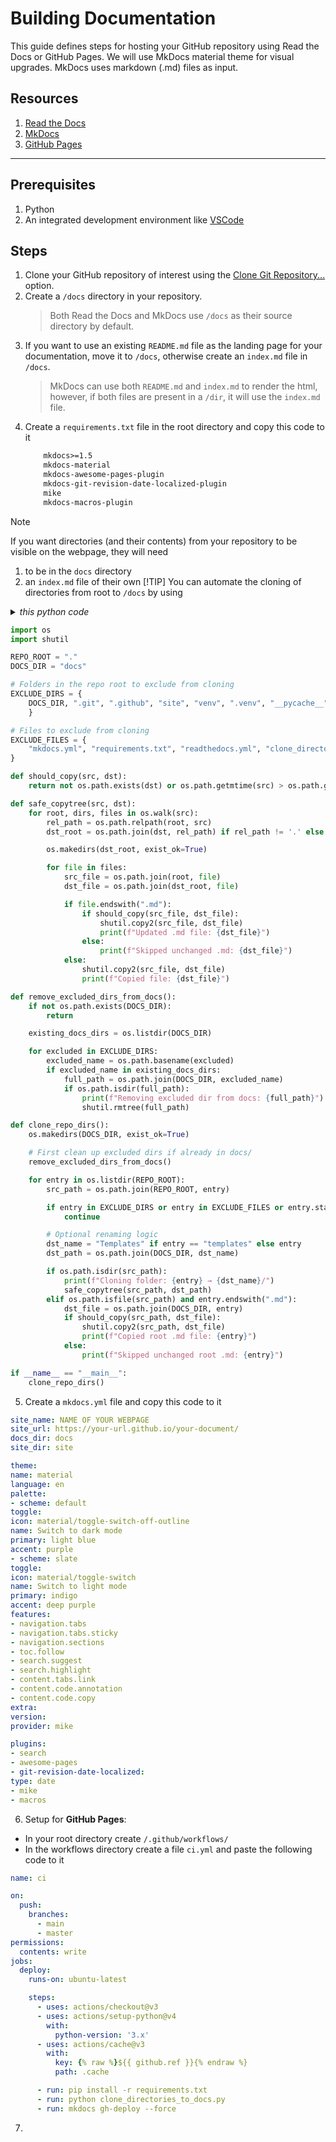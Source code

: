 # Building Documentation

This guide defines steps for hosting your GitHub repository using Read the Docs or GitHub Pages. We will use MkDocs material theme for visual upgrades. MkDocs uses markdown (.md) files as input. 

## Resources

   1. [Read the Docs](https://docs.readthedocs.com/platform/stable/)
   2. [MkDocs](https://www.mkdocs.org/)
   3. [GitHub Pages](https://pages.github.com/)
---

## Prerequisites

   1. Python
   2. An integrated development environment like [VSCode](https://code.visualstudio.com/)

## Steps 

1. Clone your GitHub repository of interest using the [Clone Git Repository...](<Screenshot 2025-06-27 at 10.25.21-1.png>) option. 
2. Create a `/docs` directory in your repository. 
    >Both Read the Docs and MkDocs use `/docs` as their source directory by default.
3. If you want to use an existing `README.md` file as the landing page for your documentation, move it to `/docs`, otherwise create an `index.md` file in `/docs`. 
    >MkDocs can use both `README.md` and `index.md` to render the html, however, if both files are present in a `/dir`, it will use the `index.md` file.
4. Create a `requirements.txt` file in the root directory and copy this code to it
    ```txt
        mkdocs>=1.5
        mkdocs-material
        mkdocs-awesome-pages-plugin
        mkdocs-git-revision-date-localized-plugin
        mike
        mkdocs-macros-plugin

> [!NOTE]
> If you want directories (and their contents) from your repository to be visible on the webpage, they will need 
>   1. to be in the `docs` directory
>   2. an `index.md` file of their own
> [!TIP]
> You can automate the cloning of directories from root to `/docs` by using 
> <details><summary> <i> this python code </i> </summary> 

```python
import os
import shutil

REPO_ROOT = "."
DOCS_DIR = "docs"

# Folders in the repo root to exclude from cloning
EXCLUDE_DIRS = {
    DOCS_DIR, ".git", ".github", "site", "venv", ".venv", "__pycache__", ".mypy_cache" 
    }

# Files to exclude from cloning
EXCLUDE_FILES = {
    "mkdocs.yml", "requirements.txt", "readthedocs.yml", "clone_directories_to_docs.py"
}

def should_copy(src, dst):
    return not os.path.exists(dst) or os.path.getmtime(src) > os.path.getmtime(dst)

def safe_copytree(src, dst):
    for root, dirs, files in os.walk(src):
        rel_path = os.path.relpath(root, src)
        dst_root = os.path.join(dst, rel_path) if rel_path != '.' else dst

        os.makedirs(dst_root, exist_ok=True)

        for file in files:
            src_file = os.path.join(root, file)
            dst_file = os.path.join(dst_root, file)

            if file.endswith(".md"):
                if should_copy(src_file, dst_file):
                    shutil.copy2(src_file, dst_file)
                    print(f"Updated .md file: {dst_file}")
                else:
                    print(f"Skipped unchanged .md: {dst_file}")
            else:
                shutil.copy2(src_file, dst_file)
                print(f"Copied file: {dst_file}")

def remove_excluded_dirs_from_docs():
    if not os.path.exists(DOCS_DIR):
        return

    existing_docs_dirs = os.listdir(DOCS_DIR)

    for excluded in EXCLUDE_DIRS:
        excluded_name = os.path.basename(excluded)
        if excluded_name in existing_docs_dirs:
            full_path = os.path.join(DOCS_DIR, excluded_name)
            if os.path.isdir(full_path):
                print(f"Removing excluded dir from docs: {full_path}")
                shutil.rmtree(full_path)

def clone_repo_dirs():
    os.makedirs(DOCS_DIR, exist_ok=True)

    # First clean up excluded dirs if already in docs/
    remove_excluded_dirs_from_docs()

    for entry in os.listdir(REPO_ROOT):
        src_path = os.path.join(REPO_ROOT, entry)

        if entry in EXCLUDE_DIRS or entry in EXCLUDE_FILES or entry.startswith("."):
            continue

        # Optional renaming logic
        dst_name = "Templates" if entry == "templates" else entry
        dst_path = os.path.join(DOCS_DIR, dst_name)

        if os.path.isdir(src_path):
            print(f"Cloning folder: {entry} → {dst_name}/")
            safe_copytree(src_path, dst_path)
        elif os.path.isfile(src_path) and entry.endswith(".md"):
            dst_file = os.path.join(DOCS_DIR, entry)
            if should_copy(src_path, dst_file):
                shutil.copy2(src_path, dst_file)
                print(f"Copied root .md file: {entry}")
            else:
                print(f"Skipped unchanged root .md: {entry}")

if __name__ == "__main__":
    clone_repo_dirs()
```
</details>

 5. Create a `mkdocs.yml` file and copy this code to it
```yml
site_name: NAME OF YOUR WEBPAGE
site_url: https://your-url.github.io/your-document/
docs_dir: docs
site_dir: site

theme:
name: material
language: en
palette:
- scheme: default
toggle:
icon: material/toggle-switch-off-outline
name: Switch to dark mode
primary: light blue
accent: purple
- scheme: slate
toggle:
icon: material/toggle-switch
name: Switch to light mode
primary: indigo
accent: deep purple
features:
- navigation.tabs
- navigation.tabs.sticky
- navigation.sections
- toc.follow
- search.suggest
- search.highlight
- content.tabs.link
- content.code.annotation
- content.code.copy
extra:
version:
provider: mike

plugins:
- search
- awesome-pages
- git-revision-date-localized:
type: date
- mike
- macros
```
6.  Setup for **GitHub Pages**:
- In your root directory create `/.github/workflows/`
- In the workflows directory create a file `ci.yml` and paste the following code to it 
```yml
name: ci

on:
  push:
    branches: 
      - main
      - master
permissions:
  contents: write
jobs:
  deploy:
    runs-on: ubuntu-latest

    steps:
      - uses: actions/checkout@v3
      - uses: actions/setup-python@v4
        with:
          python-version: '3.x'
      - uses: actions/cache@v3
        with:
          key: {% raw %}${{ github.ref }}{% endraw %}
          path: .cache

      - run: pip install -r requirements.txt
      - run: python clone_directories_to_docs.py
      - run: mkdocs gh-deploy --force
```
7. 